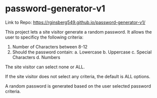 # password-generator-v1

Link to Repo: https://rginsberg549.github.io/password-generator-v1/

This project lets a site visitor generate a random password. It allows the user to specificy the following criteria:

1. Number of Characters between 8-12
2. Should the password contain:
    a. Lowercase
    b. Uppercase
    c. Special Characters
    d. Numbers

The site visitor can select none or ALL.

If the site visitor does not select any criteria, the default is ALL options.

A random password is generated based on the user selected password criteria.



